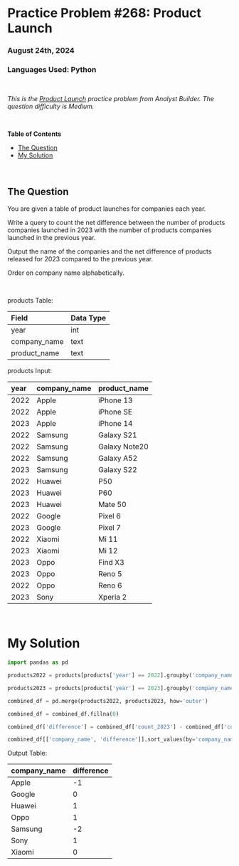 # **Practice Problem #268: Product Launch**
### August 24th, 2024
### Languages Used: Python

<br>

*This is the [Product Launch](https://www.analystbuilder.com/questions/product-launch-UxfIn) practice problem from Analyst Builder. The question difficulty is Medium.*

<br>

**Table of Contents**

-   [The Question](#the-question)
-   [My Solution](#my-solution)
  
<br>

## The Question

You are given a table of product launches for companies each year.

Write a query to count the net difference between the number of products companies launched in 2023 with the number of products companies launched in the previous year.

Output the name of the companies and the net difference of products released for 2023 compared to the previous year.

Order on company name alphabetically.

<br>

products Table:

| Field        | Data Type |
| :----------- | :-------- |
| year         | int       |
| company_name | text      |
| product_name | text      |

products Input:

| year | company_name | product_name  |
| :--- | :----------- | :------------ |
| 2022 | Apple        | iPhone 13     |
| 2022 | Apple        | iPhone SE     |
| 2023 | Apple        | iPhone 14     |
| 2022 | Samsung      | Galaxy S21    |
| 2022 | Samsung      | Galaxy Note20 |
| 2022 | Samsung      | Galaxy A52    |
| 2023 | Samsung      | Galaxy S22    |
| 2022 | Huawei       | P50           |
| 2023 | Huawei       | P60           |
| 2023 | Huawei       | Mate 50       |
| 2022 | Google       | Pixel 6       |
| 2023 | Google       | Pixel 7       |
| 2022 | Xiaomi       | Mi 11         |
| 2023 | Xiaomi       | Mi 12         |
| 2023 | Oppo         | Find X3       |
| 2023 | Oppo         | Reno 5        |
| 2022 | Oppo         | Reno 6        |
| 2023 | Sony         | Xperia 2      |

<br>

# My Solution

``` Python
import pandas as pd

products2022 = products[products['year'] == 2022].groupby('company_name').size().reset_index(name='count_2022')

products2023 = products[products['year'] == 2023].groupby('company_name').size().reset_index(name='count_2023')

combined_df = pd.merge(products2022, products2023, how='outer')

combined_df = combined_df.fillna(0)

combined_df['difference'] = combined_df['count_2023'] - combined_df['count_2022']

combined_df[['company_name', 'difference']].sort_values(by='company_name', ascending=True)
```

Output Table:

| company_name | difference |
| ------------ | ---------- |
| Apple        | -1         |
| Google       | 0          |
| Huawei       | 1          |
| Oppo         | 1          |
| Samsung      | -2         |
| Sony         | 1          |
| Xiaomi       | 0          |
